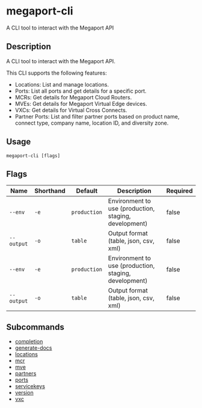 # megaport-cli

A CLI tool to interact with the Megaport API

## Description

A CLI tool to interact with the Megaport API.

This CLI supports the following features:
- Locations: List and manage locations.
- Ports: List all ports and get details for a specific port.
- MCRs: Get details for Megaport Cloud Routers.
- MVEs: Get details for Megaport Virtual Edge devices.
- VXCs: Get details for Virtual Cross Connects.
- Partner Ports: List and filter partner ports based on product name, connect type, company name, location ID, and diversity zone.



## Usage

```
megaport-cli [flags]
```







## Flags

| Name | Shorthand | Default | Description | Required |
|------|-----------|---------|-------------|----------|
| `--env` | `-e` | `production` | Environment to use (production, staging, development) | false |
| `--output` | `-o` | `table` | Output format (table, json, csv, xml) | false |
| `--env` | `-e` | `production` | Environment to use (production, staging, development) | false |
| `--output` | `-o` | `table` | Output format (table, json, csv, xml) | false |


## Subcommands

* [completion](megaport-cli_completion.md)
* [generate-docs](megaport-cli_generate-docs.md)
* [locations](megaport-cli_locations.md)
* [mcr](megaport-cli_mcr.md)
* [mve](megaport-cli_mve.md)
* [partners](megaport-cli_partners.md)
* [ports](megaport-cli_ports.md)
* [servicekeys](megaport-cli_servicekeys.md)
* [version](megaport-cli_version.md)
* [vxc](megaport-cli_vxc.md)

